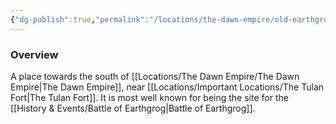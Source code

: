 ```yaml
---
{"dg-publish":true,"permalink":"/locations/the-dawn-empire/old-earthgrog/","tags":["Undiscovered"],"updated":"2025-05-26T14:37:05.554+01:00"}
---
```



### Overview
A place towards the south of [[Locations/The Dawn Empire/The Dawn Empire\|The Dawn Empire]], near [[Locations/Important Locations/The Tulan Fort\|The Tulan Fort]]. It is most well known for being the site for the [[History & Events/Battle of Earthgrog\|Battle of Earthgrog]].